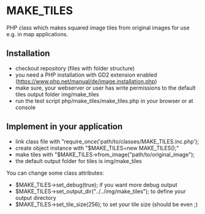 # MAKE_TILES
PHP class which makes squared image tiles from original images for use e.g. in map applications.

## Installation
* checkout repository (files with folder structure)
* you need a PHP installation with GD2 extension enabled (https://www.php.net/manual/de/image.installation.php)
* make sure, your webserver or user has write permissions to the default tiles output folder img/make_tiles
* run the test script php/make_tiles/make_tiles.php in your browser or at console

## Implement in your application
* link class file with "require_once('path/to/classes/MAKE_TILES.inc.php');
* create object instance with "$MAKE_TILES=new MAKE_TILES();"
* make tiles with "$MAKE_TILES->from_image("path/to/original_image");
* the default output folder for tiles is img/make_tiles

You can change some class attributes:
* $MAKE_TILES->set_debug(true); if you want more debug output
* $MAKE_TILES->set_output_dir("../../img/make_tiles"); to define your output directory
* $MAKE_TILES->set_tile_size(256); to set your tile size (should be even ;)
